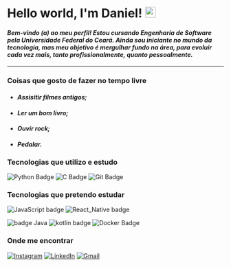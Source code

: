 # Hello world, I'm Daniel!   <img src="https://i.imgur.com/u8HivgI.gif" width="25px">

#### *Bem-vindo (a) ao meu perfil! Estou cursando Engenharia de Software pela Universidade Federal do Ceará. Ainda sou iniciante no mundo da tecnologia, mas meu objetivo é mergulhar fundo na área, para evoluir cada vez mais, tanto profissionalmente, quanto pessoalmente.*
---
### Coisas que gosto de fazer no tempo livre
   * #### *Assisitir filmes antigos;*
   * #### *Ler um bom livro;*
   * #### *Ouvir rock;*
   * #### *Pedalar.*
   
### Tecnologias que utilizo e estudo

 ![Python Badge](https://img.shields.io/badge/Python-14354C?style=for-the-badge&logo=python&logoColor=white) 
 ![C Badge](https://img.shields.io/badge/C-00599C?style=for-the-badge&logo=c&logoColor=white) 
 ![Git Badge](https://img.shields.io/badge/Git-F05032?style=for-the-badge&logo=git&logoColor=white)
 
 ### Tecnologias que pretendo estudar
 
 ![JavaScript badge](https://img.shields.io/badge/JavaScript-F7DF1E?style=for-the-badge&logo=javascript&logoColor=black)  ![React_Native badge](https://img.shields.io/badge/React_Native-20232A?style=for-the-badge&logo=react&logoColor=61DAFB)
 
 ![badge Java](https://img.shields.io/badge/Java-ED8B00?style=for-the-badge&logo=java&logoColor=white)    ![kotlin badge](https://img.shields.io/badge/Kotlin-0095D5?&style=for-the-badge&logo=kotlin&logoColor=white)    ![Docker Badge](https://img.shields.io/badge/Docker-2CA5E0?style=for-the-badge&logo=docker&logoColor=white)
 
  ### Onde me encontrar
  
[![Instagram](https://img.shields.io/badge/Instagram-E4405F?style=for-the-badge&logo=instagram&logoColor=white)](https://www.instagram.com/dan.dfs101)
[![LinkedIn](https://img.shields.io/badge/LinkedIn-0077B5?style=for-the-badge&logo=linkedin&logoColor=whit)](https://www.linkedin.com/in/daniel-fer-dev)
[![Gmail](https://img.shields.io/badge/Gmail-D14836?style=for-the-badge&logo=gmail&logoColor=white)](mailto:daniel.dfs.es@gmail.com)
